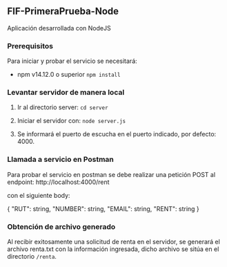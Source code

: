 ## FIF-PrimeraPrueba-Node

Aplicación desarrollada con NodeJS

### Prerequisitos

Para iniciar y probar el servicio se necesitará:

* npm v14.12.0 o superior `npm install`

### Levantar servidor de manera local

1. Ir al directorio server: `cd server`

2. Iniciar el servidor con: `node server.js`

3. Se informará el puerto de escucha en el puerto indicado, por defecto: 4000.

### Llamada a servicio en Postman

Para probar el servicio en postman se debe realizar una petición POST al endpoint:
http://localhost:4000/rent

con el siguiente body:

{
    "RUT": string,
    "NUMBER": string,
    "EMAIL": string,
    "RENT": string
}

### Obtención de archivo generado

Al recibir exitosamente una solicitud de renta en el servidor, se generará el archivo renta.txt con la información ingresada, dicho archivo se sitúa en el directorio `/renta`.